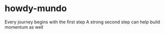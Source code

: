 # howdy-mundo
Every journey begins with the first step
A strong second step can help build momentum as well
